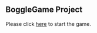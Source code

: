 ## BoggleGame Project

Please click [here](https://angelafeng2013.github.io/Boggle-project/) to start the game.


